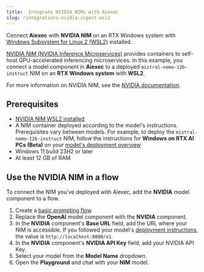 ```yaml
---
title:  Integrate NVIDIA NIMs with Aiexec
slug: /integrations-nvidia-ingest-wsl2
---
```


Connect **Aiexec** with **NVIDIA NIM** on an RTX Windows system with [Windows Subsystem for Linux 2 (WSL2)](https://learn.microsoft.com/en-us/windows/wsl/install) installed.

[NVIDIA NIM (NVIDIA Inference Microservices)](https://docs.nvidia.com/nim/index.html) provides containers to self-host GPU-accelerated inferencing microservices.
In this example, you connect a model component in **Aiexec** to a deployed `mistral-nemo-12b-instruct` NIM on an **RTX Windows system** with **WSL2**.

For more information on NVIDIA NIM, see the [NVIDIA documentation](https://docs.nvidia.com/nim/index.html).

## Prerequisites

* [NVIDIA NIM WSL2 installed](https://docs.nvidia.com/nim/wsl2/latest/getting-started.html)
* A NIM container deployed according to the model's instructions. Prerequisites vary between models.
For example, to deploy the `mistral-nemo-12b-instruct` NIM, follow the instructions for **Windows on RTX AI PCs (Beta)** on your [model's deployment overview](https://build.nvidia.com/nv-mistralai/mistral-nemo-12b-instruct/deploy?environment=wsl2.md)
* Windows 11 build 23H2 or later
* At least 12 GB of RAM

## Use the NVIDIA NIM in a flow

To connect the NIM you've deployed with Aiexec, add the **NVIDIA** model component to a flow.

1. Create a [basic prompting flow](/get-started-quickstart).
2. Replace the **OpenAI** model component with the **NVIDIA** component.
3. In the **NVIDIA** component's **Base URL** field, add the URL where your NIM is accessible. If you followed your model's [deployment instructions](https://build.nvidia.com/nv-mistralai/mistral-nemo-12b-instruct/deploy?environment=wsl2.md), the value is `http://localhost:8000/v1`.
4. In the **NVIDIA** component's **NVIDIA API Key** field, add your NVIDIA API Key.
5. Select your model from the **Model Name** dropdown.
6. Open the **Playground** and chat with your **NIM** model.
